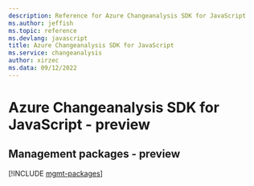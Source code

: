 ```yaml
---
description: Reference for Azure Changeanalysis SDK for JavaScript
ms.author: jeffish
ms.topic: reference
ms.devlang: javascript
title: Azure Changeanalysis SDK for JavaScript
ms.service: changeanalysis
author: xirzec
ms.data: 09/12/2022
---
```

# Azure Changeanalysis SDK for JavaScript - preview

## Management packages - preview
[!INCLUDE [mgmt-packages](changeanalysis-mgmt-index.md)]
